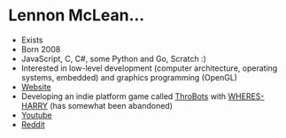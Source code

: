 # Lennon McLean...

- Exists
- Born 2008
- JavaScript, C, C#, some Python and Go, Scratch :)
- Interested in low-level development (computer architecture, operating systems, embedded) and graphics programming (OpenGL)
- [Website](https://thecoder08.github.io)
- Developing an indie platform game called [ThroBots](https://github.com/2squaredstudios/throbots) with [WHERES-HARRY](https://github.com/WHERES-HARRY) (has somewhat been abandoned)
- [Youtube](https://www.youtube.com/channel/UCvLVAL0c6elWSk0M5yYQ50Q)
- [Reddit](https://reddit.com/u/thecoder08)

